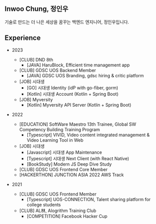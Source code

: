 ## Inwoo Chung, 정인우

기술로 만드는 더 나은 세상을 꿈꾸는 백엔드 엔지니어, 정인우입니다.

## Experience

- 2023  

  - [CLUB] DND 8th
    - [JAVA] HaruBlock, Efficient time management app
  - [CLUB] GDSC UOS Backend Member 
    - [JAVA] GDSC UOS Branding, gdsc hiring & critic platform
  - [JOB] 시대생
    - [GO] 시대생 Identity (idP with go-fiber, gorm)
    - [Kotlin] 시대생 Account (Kotlin + Spring Boot)
  - [JOB] Myversity
    - [Kotlin] Myversity API Server (Kotlin + Spring Boot) 
  
- 2022

  - [EDUCATION] SoftWare Maestro 13th Trainee, Global SW Competency Building Training Program 
    - [Typescript] VIVID, Video content integrated management & Video Learning Tool in Web
  - [JOB] 시대생
    - [Javascript] 시대생 App Maintenance
    - [Typescript] 시대생 Next Client (with React Native)
    - [BookStudy] Modern JS Deep Dive Study
  - [CLUB] GDSC UOS Frontend Core Member
  - [HACKERTHON] JUNCTION ASIA 2022 AWS Track

- 2021

  - [CLUB] GDSC UOS Frontend Member
    - [Typescript] UOS-CONNECTION, Talent sharing platform for college students
  - [CLUB] AL林, Alogrithm Training Club
    - [COMPETITION] Facebook Hacker Cup
  

